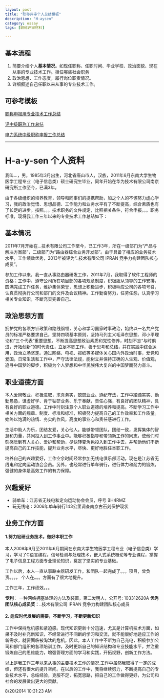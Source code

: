 ```yaml
---
layout: post
title: "职称评审个人总结模板"
description: "H-aysen"
category: essay
tags: [职称评审材料]

---
```


## 基本流程

1. 简要介绍个人**基本情况**。如现任职称、任职时间、毕业学校、政治面貌、现在从事的专业技术工作。担任哪些社会职务
2. 政治思想、工作态度，履行岗位职责情况。
3. 详细叙述自己任职以来从事的专业技术工作。

## 可参考模板

[职称申报用专业技术工作总结](http://wenku.baidu.com/view/e96d5c77a417866fb84a8e47.html)

[评中级职称工作总结](http://wenku.baidu.com/link?url=ow__ul_M-ZkEfZu44kxI45NUGtYQZiK8KuMjUlPSNdULamXT_5XZPhRBL85_QGVpMSHOMkLKWLe9man91-tcfigNkSgueFjr3p2DCXeKCR3)

[电力系统中级职称申报工作总结](http://wenku.baidu.com/view/c4abd5878762caaedd33d420.html)


----
# H-a-y-sen 个人资料 #

我叫...，男，1985年3月出生，河北省唐山市人，汉族，2011年6月东南大学生物医学工程专业（电子信息类）硕士研究生毕业，同年开始在华为技术有限公司南京研究所工作至今，已满3年。

由于各级组织的培养教育，领导和同事们的提携帮助，加之个人的不懈努力虚心学习，我的政治觉悟、思想品德、工作能力和业务水平有了不断提高，综合素质也有了长足的进步。按照。。。技术职务的文件规定，比照相关条件，符合申报。。。职务标准，现将我工作三年以来的专业技术工作总结如下：

## 基本情况 ##

2011年7月开始在...技术有限公司工作至今，已工作3年，所在一级部门为“产品与解决方案部”，二级部门为“路由器综合业务开发部”。由于具备了相应的业务技术水平，工作绩效优秀，2013年被评为“..技术有限公司 IPRAN 竞争力构建团队核心成员”。

参加工作以来，我一直从事路由器研发工作，2011年7月，我取得了软件工程师的资格；工作中，遵守公司所在项目部的各项规章制度，积极服从领导的工作安排，圆满完成工作任务，维护集体荣誉，思想上积极进步，积极响应公司的各项号召，认真贯彻执行公司和部门的文件及会议精神。工作勤奋努力，任劳任怨，认真学习相关专业知识，不断充实完善自己。

## 政治思想方面 ##
拥护党的各项方针政策和路线纲领，关心和学习国家时事政治，始终以一名共产党员的标准严格要求自己，坚持四项基本原则，坚持马列主义毛泽东思想、邓小平理论和“三个代表”重要思想。不断提高思想政治素质和党性修养，时刻不忘“与时俱进，开拓创新”的时代责任，立足本职工作，善于思考和总结，并在实践中综合运用，政治立场坚定。通过网络、电视、报纸等多媒体关心国内外政治时事，爱党和爱国。日常生活和工作中，严守法律法规，能树立并保持正确的人生观、价值观，追寻中国梦的脚步，积极为个人梦想和中华民族伟大复兴的中国梦而努力奋斗。

## 职业道德方面
本人爱岗敬业，积极进取，求真务实，兢兢业业。遵纪守法，工作中踏踏实实、勤勤恳恳，谦虚好学、肯于钻研业务、乐于奉献，责任心强，有良好的团队精神，具有良好的职业道德。工作中时刻注意个人职业道德的培养和提高。不断学习工作中相关方面的规章、制度、标准和标准，积极努力提高自己的工作效率和工作质量。始终以饱满的热情、务实的作风，高度的事业心和责任感进行工作。

生活中助人为乐，团结友爱，关心他人。能够带领团队，团结一致，发挥集体的智慧和力量，共同投入到工作事业中。能够积极指导和带领新工作的同志，使他们时刻感觉到有人关心、爱护和帮助，尽快转变角色投入到工作中去，并帮助他们不断提高自己的工作技能，提升业务水平，尽快、更好地胜任本职工作。

培养自己的兴趣爱好，工作空余时间经常参加无线电俱乐部活动，现在是江苏省无线电和定向运动协会会员。另外，也经常进行单车骑行，进行体力和耐力的锻炼。强健的身体是高效工作的有力保障。

## 兴趣爱好
* 骑单车：江苏省无线电和定向运动协会会员，呼号 BH4RMZ
* 玩无线电：2006年单车骑行143公里调查南京古石刻保护现状

## 业务工作方面 ##
#### 1.努力钻研业务技术，做好本职工作
本人2008年9月至2011年6月期间在东南大学生物医学工程专业（电子信息类）学习，学习了C语言编程，信号检测与处理技术，嵌入式系统概论等专业课程，掌握了电子信息工程方面专业理论知识，奠定了坚实的专业基础。

工作以后，本人一直从事路由器研发工作。和团队一起完成了。。。项目，曾负责。。。。 个人在。。。方面有了很大地提升。

工作三年，工作绩效。。。

**专利**： 一种网络拥塞处理的方法及装置，第二发明人，公开号: 103312620A
**优秀团队核心成员奖**：..技术有限公司 IPRAN 竞争力构建团队核心成员

#### 2. 适应时代发展的需要，不断学习，不断更新知识
工作中保持危机感和紧迫感。现代知识更新十分迅速，尤其是计算机技术方面，如果不及时补充新知识，不经常进行不间断的学习和交流，就不能很好地适应工作的新需求，就要面临被淘汰的危机。因此，本人工作中不断为自己充电，积极参加公司和部门组织的各项培训工作，及时更新自己的知识结构和专业技能水平，并注重锻炼自己的思维能力，增强管理方面的学习和实践，开拓视野，创新工作方法。


以上是我工作三年以来从事的主要技术工作的情况.工作中虽然我取得了一定的成绩，但还有很大的提升空间。在以后的工作中，我将继续努力，不断提高自己的专业技术水平，总结经验，克服不足，拓宽思路，把自己的工作做得更好，为公司和社会的发展做出更大的贡献。

8/20/2014 10:31:23 AM 